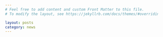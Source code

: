 ```yaml
---
# Feel free to add content and custom Front Matter to this file.
# To modify the layout, see https://jekyllrb.com/docs/themes/#overriding-theme-defaults

layout: posts
category: news
---
```

